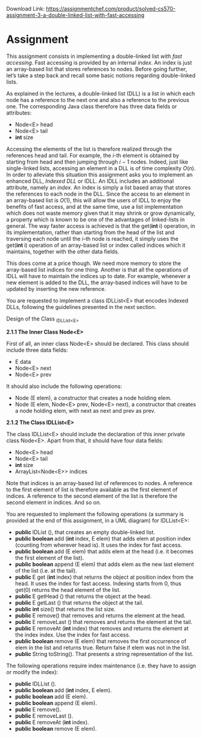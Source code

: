 Download Link: https://assignmentchef.com/product/solved-cs570-assignment-3-a-double-linked-list-with-fast-accessing
<br>
<h1>Assignment</h1>

This assignment consists in implementing a double-linked list <em>with fast accessing</em>. Fast accessing is provided by an internal <em>index</em>. An index is just an array-based list that stores references to nodes. Before going further, let’s take a step back and recall some basic notions regarding double-linked lists.

As explained in the lectures, a double-linked list (DLL) is a list in which each node has a reference to the next one and also a reference to the previous one. The corresponding Java class therefore has three data fields or attributes:

<ul>

 <li>Node&lt;E&gt; head</li>

 <li>Node&lt;E&gt; tail</li>

 <li><strong>int </strong>size</li>

</ul>

Accessing the elements of the list is therefore realized through the references head and tail. For example, the <em>i</em>-th element is obtained by starting from head and then jumping through <em>i − </em>1 nodes. Indeed, just like single-linked lists, accessing an element in a DLL is of time complexity <em>O</em>(<em>n</em>). In order to alleviate this situation this assignment asks you to implement an enhanced DLL, <em>Indexed DLL </em>or IDLL. An IDLL includes an additional attribute, namely an <em>index</em>. An index is simply a list based array that stores the references to each node in the DLL. Since the access to an element in an array-based list is <em>O</em>(1), this will allow the users of IDLL to enjoy the benefits of fast access, and at the same time, use a list implementation which does not waste memory given that it may shrink or grow dynamically, a property which is known to be one of the advantages of linked-lists in general. The way faster access is achieved is that the get(<strong>int </strong>i) operation, in its implementation, rather than starting from the head of the list and traversing each node until the <em>i</em>-th node is reached, it simply uses the get(<strong>int </strong>i) operation of an array-based list or index called indices which it maintains, together with the other data fields.

This does come at a price though. We need more memory to store the array-based list indices for one thing. Another is that all the operations of IDLL will have to maintain the indices up to date. For example, whenever a new element is added to the DLL, the array-based indices will have to be updated by inserting the new reference.

You are requested to implement a class IDLList&lt;E&gt; that encodes Indexed DLLs, following the guidelines presented in the next section.

Design of the Class <sub>IDLList&lt;E&gt;</sub>

<strong>2.1.1          The Inner Class </strong><strong>Node&lt;E&gt;</strong>

First of all, an inner class Node&lt;E&gt; should be declared. This class should include three data fields:

<ul>

 <li>E data</li>

 <li>Node&lt;E&gt; next</li>

 <li>Node&lt;E&gt; prev</li>

</ul>

It should also include the following operations:

<ul>

 <li>Node (E elem), a constructor that creates a node holding elem.</li>

 <li>Node (E elem, Node&lt;E&gt; prev, Node&lt;E&gt; next), a constructor that creates a node holding elem, with next as next and prev as prev.</li>

</ul>

<strong>2.1.2           The Class </strong><strong>IDLList&lt;E&gt;</strong>

The class IDLList&lt;E&gt; should include the declaration of this inner private class Node&lt;E&gt;. Apart from that, it should have four data fields:

<ul>

 <li>Node&lt;E&gt; head</li>

 <li>Node&lt;E&gt; tail</li>

 <li><strong>int </strong>size</li>

 <li>ArrayList&lt;Node&lt;E&gt;&gt; indices</li>

</ul>

Note that indices is an array-based list of references to nodes. A reference to the first element of list is therefore available as the first element of indices. A reference to the second element of the list is therefore the second element in indices. And so on.

You are requested to implement the following operations (a summary is provided at the end of this assignment, in a UML diagram) for IDLList&lt;E&gt;:

<ul>

 <li><strong>public </strong>IDList (), that creates an empty double-linked list.</li>

 <li><strong>public boolean </strong>add (<strong>int </strong>index, E elem) that adds elem at position index (counting from wherever head is). It uses the index for fast access.</li>

 <li><strong>public boolean </strong>add (E elem) that adds elem at the head (i.e. it becomes the first element of the list).</li>

 <li><strong>public boolean </strong>append (E elem) that adds elem as the new last element of the list (i.e. at the tail).</li>

 <li><strong>public </strong>E get (<strong>int </strong>index) that returns the object at position index from the head. It uses the index for fast access. Indexing starts from 0, thus get(0) returns the head element of the list.</li>

 <li><strong>public </strong>E getHead () that returns the object at the head.</li>

 <li><strong>public </strong>E getLast () that returns the object at the tail.</li>

 <li><strong>public int </strong>size() that returns the list size.</li>

 <li><strong>public </strong>E remove() that removes and returns the element at the head.</li>

 <li><strong>public </strong>E removeLast () that removes and returns the element at the tail.</li>

 <li><strong>public </strong>E removeAt (<strong>int </strong>index) that removes and returns the element at the index index. Use the index for fast access.</li>

 <li><strong>public boolean </strong>remove (E elem) that removes the first occurrence of elem in the list and returns true. Return false if elem was not in the list.</li>

 <li><strong>public </strong>String toString(). That presents a string representation of the list.</li>

</ul>

The following operations require index maintenance (i.e. they have to assign or modify the index):

<ul>

 <li><strong>public </strong>IDLList ().</li>

 <li><strong>public boolean </strong>add (<strong>int </strong>index, E elem).</li>

 <li><strong>public boolean </strong>add (E elem).</li>

 <li><strong>public boolean </strong>append (E elem).</li>

 <li><strong>public </strong>E remove().</li>

 <li><strong>public </strong>E removeLast ().</li>

 <li><strong>public </strong>E removeAt (<strong>int </strong>index).</li>

 <li><strong>public boolean </strong>remove (E elem).</li>

</ul>